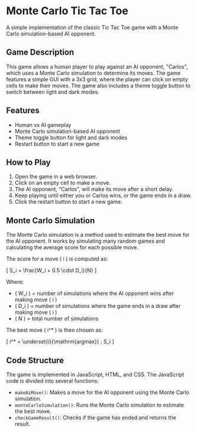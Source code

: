 # Monte Carlo Tic Tac Toe

A simple implementation of the classic Tic Tac Toe game with a Monte Carlo simulation-based AI opponent.

## Game Description

This game allows a human player to play against an AI opponent, "Carlos", which uses a Monte Carlo simulation to determine its moves. The game features a simple GUI with a 3x3 grid, where the player can click on empty cells to make their moves. The game also includes a theme toggle button to switch between light and dark modes.

## Features

* Human vs AI gameplay  
* Monte Carlo simulation-based AI opponent  
* Theme toggle button for light and dark modes  
* Restart button to start a new game  

## How to Play

1. Open the game in a web browser.  
2. Click on an empty cell to make a move.  
3. The AI opponent, "Carlos", will make its move after a short delay.  
4. Keep playing until either you or Carlos wins, or the game ends in a draw.  
5. Click the restart button to start a new game.  

## Monte Carlo Simulation

The Monte Carlo simulation is a method used to estimate the best move for the AI opponent. It works by simulating many random games and calculating the average score for each possible move.  

The score for a move \( i \) is computed as:

\[
S_i = \frac{W_i + 0.5 \cdot D_i}{N}
\]

Where:  
* \( W_i \) = number of simulations where the AI opponent wins after making move \( i \)  
* \( D_i \) = number of simulations where the game ends in a draw after making move \( i \)  
* \( N \) = total number of simulations  

The best move \( i^* \) is then chosen as:  

\[
i^* = \underset{i}{\mathrm{argmax}} \; S_i
\]

## Code Structure

The game is implemented in JavaScript, HTML, and CSS. The JavaScript code is divided into several functions:

* `makeAiMove()`: Makes a move for the AI opponent using the Monte Carlo simulation.  
* `monteCarloSimulation()`: Runs the Monte Carlo simulation to estimate the best move.  
* `checkGameResult()`: Checks if the game has ended and returns the result.  
